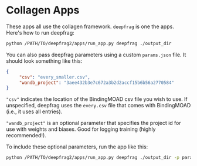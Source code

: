 # Collagen Apps

These apps all use the collagen framework. `deepfrag` is one the apps. Here's
how to run deepfrag:

```bash
python /PATH/TO/deepfrag2/apps/run_app.py deepfrag ./output_dir
```

You can also pass deepfrag parameters using a custom `params.json` file. It
should look something like this:

```json
{
     "csv": "every_smaller.csv",
     "wandb_project": "3aee432b3e7c672a3b2d2accf15b6b56a2770584"
}
```

`"csv"` indicates the location of the BindingMOAD csv file you wish to use. If
unspecified, deepfrag uses the `every.csv` file that comes with BindingMOAD
(i.e., it uses all entries).

`"wandb_project"` is an optional parameter that specifies the project id for use
with weights and biases. Good for logging training (highly recommended!).

To include these optional parameters, run the app like this:

```bash
python /PATH/TO/deepfrag2/apps/run_app.py deepfrag ./output_dir -p params.json
```
